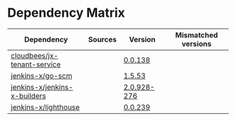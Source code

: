 # Dependency Matrix

Dependency | Sources | Version | Mismatched versions
---------- | ------- | ------- | -------------------
[cloudbees/jx-tenant-service](https://github.com/cloudbees/jx-tenant-service) |  | [0.0.138](https://github.com/cloudbees/jx-tenant-service/releases/tag/v0.0.138) | 
[jenkins-x/go-scm](https://github.com/jenkins-x/go-scm) |  | [1.5.53]() | 
[jenkins-x/jenkins-x-builders](https://github.com/jenkins-x/jenkins-x-builders) |  | [2.0.928-276]() | 
[jenkins-x/lighthouse](https://github.com/jenkins-x/lighthouse) |  | [0.0.239]() | 
